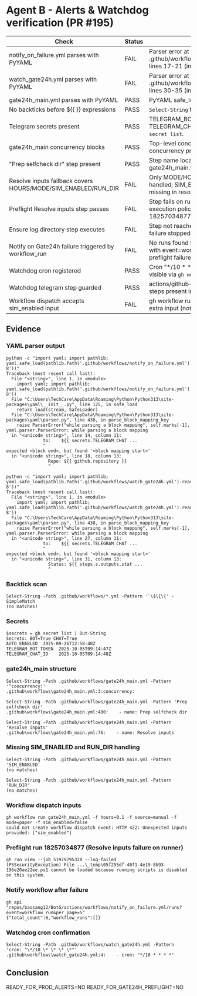 ﻿# Agent B - Alerts & Watchdog verification (PR #195)

| Check | Status | Notes |
| --- | --- | --- |
| notify_on_failure.yml parses with PyYAML | FAIL | Parser error at .github/workflows/notify_on_failure.yml lines 17-21 (inconsistent indentation). |
| watch_gate24h.yml parses with PyYAML | FAIL | Parser error at .github/workflows/watch_gate24h.yml lines 30-35 (inconsistent indentation). |
| gate24h_main.yml parses with PyYAML | PASS | PyYAML safe_load succeeded. |
| No backticks before ${{ }} expressions | PASS | `Select-String` found no occurrences. |
| Telegram secrets present | PASS | TELEGRAM_BOT_TOKEN and TELEGRAM_CHAT_ID found via `gh secret list`. |
| gate24h_main concurrency blocks | PASS | Top-level concurrency and job-level concurrency present (see evidence). |
| "Prep selfcheck dir" step present | PASS | Step name located in gate24h_main.yml. |
| Resolve inputs fallback covers HOURS/MODE/SIM_ENABLED/RUN_DIR | FAIL | Only MODE/HOURS/SOURCE are handled; SIM_ENABLED and RUN_DIR missing in resolve block. |
| Preflight Resolve inputs step passes | FAIL | Step fails on runner due to PowerShell execution policy (see run 18257034877). |
| Ensure log directory step executes | FAIL | Step not reached because earlier failure stopped job. |
| Notify on Gate24h failure triggered by workflow_run | FAIL | No runs found for notify_on_failure.yml with event=workflow_run after preflight failure. |
| Watchdog cron registered | PASS | Cron "*/10 * * * *" present and visible via `gh workflow view`. |
| Watchdog telegram step guarded | PASS | actions/github-script + appleboy steps present in watch_gate24h.yml. |
| Workflow dispatch accepts sim_enabled input | FAIL | gh workflow run rejected sim_enabled extra input (not defined). |

## Evidence

### YAML parser output
```text
python -c "import yaml; import pathlib; yaml.safe_load(pathlib.Path('.github/workflows/notify_on_failure.yml').read_text(encoding='utf-8'))"
Traceback (most recent call last):
  File "<string>", line 1, in <module>
    import yaml; import pathlib; yaml.safe_load(pathlib.Path('.github/workflows/notify_on_failure.yml').read_text(encoding='utf-8'))
  File "C:\Users\TechCare\AppData\Roaming\Python\Python313\site-packages\yaml\__init__.py", line 125, in safe_load
    return load(stream, SafeLoader)
  File "C:\Users\TechCare\AppData\Roaming\Python\Python313\site-packages\yaml\parser.py", line 438, in parse_block_mapping_key
    raise ParserError("while parsing a block mapping", self.marks[-1],
yaml.parser.ParserError: while parsing a block mapping
  in "<unicode string>", line 14, column 11:
              to:    ${{ secrets.TELEGRAM_CHAT ...
              ^
expected <block end>, but found '<block mapping start>'
  in "<unicode string>", line 18, column 13:
                Repo: ${{ github.repository }}
                ^
```

```text
python -c "import yaml; import pathlib; yaml.safe_load(pathlib.Path('.github/workflows/watch_gate24h.yml').read_text(encoding='utf-8'))"
Traceback (most recent call last):
  File "<string>", line 1, in <module>
    import yaml; import pathlib; yaml.safe_load(pathlib.Path('.github/workflows/watch_gate24h.yml').read_text(encoding='utf-8'))
  File "C:\Users\TechCare\AppData\Roaming\Python\Python313\site-packages\yaml\parser.py", line 438, in parse_block_mapping_key
    raise ParserError("while parsing a block mapping", self.marks[-1],
yaml.parser.ParserError: while parsing a block mapping
  in "<unicode string>", line 27, column 11:
              to:    ${{ secrets.TELEGRAM_CHAT ...
              ^
expected <block end>, but found '<block mapping start>'
  in "<unicode string>", line 31, column 13:
                Status: ${{ steps.s.outputs.stat ...
                ^
```

### Backtick scan
```text
Select-String -Path .github/workflows/*.yml -Pattern '`\$\{\{' -SimpleMatch
(no matches)
```

### Secrets
```text
$secrets = gh secret list | Out-String
Secrets: BOT=True CHAT=True
AUTO_ENABLED  2025-09-26T12:58:48Z
TELEGRAM_BOT_TOKEN  2025-10-05T09:14:47Z
TELEGRAM_CHAT_ID    2025-10-05T09:14:48Z
```

### gate24h_main structure
```text
Select-String -Path .github/workflows/gate24h_main.yml -Pattern '^concurrency:'
.github\workflows\gate24h_main.yml:3:concurrency:

Select-String -Path .github/workflows/gate24h_main.yml -Pattern 'Prep selfcheck dir'
.github\workflows\gate24h_main.yml:400:    - name: Prep selfcheck dir

Select-String -Path .github/workflows/gate24h_main.yml -Pattern 'Resolve inputs'
.github\workflows\gate24h_main.yml:76:    - name: Resolve inputs
```

### Missing SIM_ENABLED and RUN_DIR handling
```text
Select-String -Path .github/workflows/gate24h_main.yml -Pattern 'SIM_ENABLED'
(no matches)

Select-String -Path .github/workflows/gate24h_main.yml -Pattern 'RUN_DIR'
(no matches)
```

### Workflow dispatch inputs
```text
gh workflow run gate24h_main.yml -f hours=0.1 -f source=manual -f mode=paper -f sim_enabled=false
could not create workflow dispatch event: HTTP 422: Unexpected inputs provided: ["sim_enabled"]
```

### Preflight run 18257034877 (Resolve inputs failure on runner)
```text
gh run view --job 51979795328 --log-failed
(PSSecurityException) File ...\_temp\05f255df-40f1-4e19-8b93-196e20ae22ee.ps1 cannot be loaded because running scripts is disabled on this system.
```

### Notify workflow after failure
```text
gh api "repos/baosang12/BotG/actions/workflows/notify_on_failure.yml/runs?event=workflow_run&per_page=5"
{"total_count":0,"workflow_runs":[]}
```

### Watchdog cron confirmation
```text
Select-String -Path .github/workflows/watch_gate24h.yml -Pattern 'cron: "\*/10 \* \* \* \*"'
.github\workflows\watch_gate24h.yml:4:    - cron: "*/10 * * * *"
```

## Conclusion
READY_FOR_PROD_ALERTS=NO
READY_FOR_GATE24H_PREFLIGHT=NO
